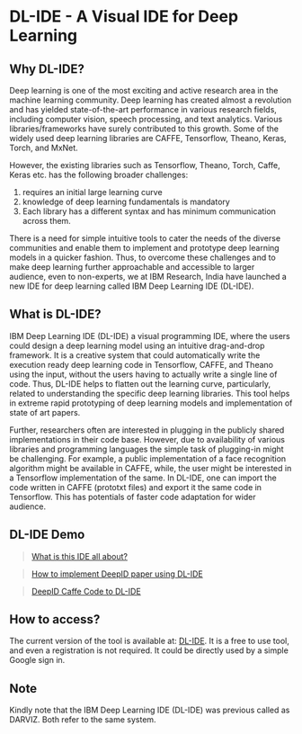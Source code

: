 # DL-IDE - A Visual IDE for Deep Learning

## Why DL-IDE?

Deep learning is one of the most exciting and active research area in the machine learning community. Deep learning has created almost a revolution and has yielded state-of-the-art performance in various research fields, including computer vision, speech processing, and text analytics. Various libraries/frameworks have surely contributed to this growth. Some of the widely used deep learning libraries are CAFFE, Tensorflow, Theano, Keras, Torch, and MxNet.

However, the existing libraries such as Tensorflow, Theano, Torch, Caffe, Keras etc. has the following broader challenges:

1. requires an initial large learning curve
2. knowledge of deep learning fundamentals is mandatory
3. Each library has a different syntax and has minimum communication across them. 

There is a need for simple intuitive tools to cater the needs of the diverse communities and enable them to implement and prototype deep learning models in a quicker fashion. Thus, to overcome these challenges and to make deep learning further approachable and accessible to larger audience, even to non-experts, we at IBM Research, India have launched a new IDE for deep learning called IBM Deep Learning IDE (DL-IDE).

## What is DL-IDE?

IBM Deep Learning IDE (DL-IDE) a visual programming IDE, where the users could design a deep learning model using an intuitive drag-and-drop framework.  It is a creative system that could automatically write the execution ready deep learning code in Tensorflow, CAFFE, and Theano using the input, without the users having to actually write a single line of code. Thus, DL-IDE helps to flatten out the learning curve, particularly, related to understanding the specific deep learning libraries. This tool helps in extreme rapid prototyping of deep learning models and implementation of state of art papers.

Further, researchers often are interested in plugging in the publicly shared implementations in their code base. However, due to availability of various libraries and programming languages the simple task of plugging-in might be challenging. For example, a public implementation of a face recognition algorithm might be available in CAFFE, while, the user might be interested in a Tensorflow implementation of the same. In DL-IDE, one can import the code written in CAFFE (prototxt files) and export it the same code in Tensorflow. This has potentials of faster code adaptation for wider audience. 

## DL-IDE Demo

> [What is this IDE all about?](https://www.youtube.com/watch?v=k-UygtFy8Q8)

> [How to implement DeepID paper using DL-IDE](https://www.youtube.com/watch?v=k-UygtFy8Q8&t=108s)

> [DeepID Caffe Code to DL-IDE](https://www.youtube.com/watch?v=k-UygtFy8Q8&t=193s)

## How to access?

The current version of the tool is available at: [DL-IDE](https://dlide.mybluemix.net/). It is a free to use tool, and even a registration is not required. It could be directly used by a simple Google sign in.

## Note

Kindly note that the IBM Deep Learning IDE (DL-IDE) was previous called as DARVIZ. Both refer to the same system.
